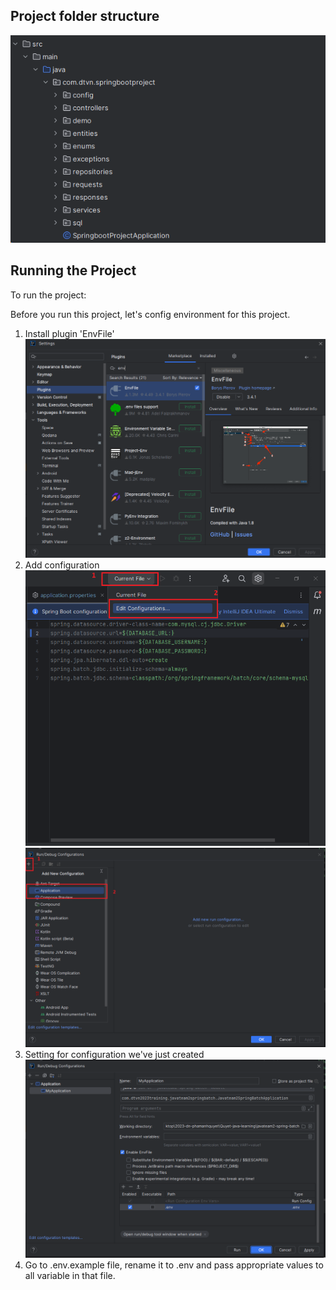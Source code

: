 ## Project folder structure
<img src="appendix/folder_structure.png">

## Running the Project
To run the project:

Before you run this project, let's config environment for this project.
1. Install plugin 'EnvFile'
   <img src="appendix/env_config_manual/step1.png">
2. Add configuration
   <img src="appendix/env_config_manual/step2.png">
   <img src="appendix/env_config_manual/step3.png">
3. Setting for configuration we've just created
   <img src="appendix/env_config_manual/step4.png">
4. Go to .env.example file, rename it to .env and pass appropriate values to all variable in that file.
